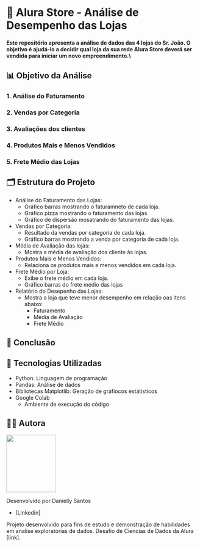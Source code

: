 # 🏬 Alura Store - Análise de Desempenho das Lojas

#### Este repositório apresenta a análise de dados das 4 lojas do Sr. João. O objetivo é ajudá-lo a decidir qual loja da sua rede Alura Store deverá ser vendida para iniciar um novo empreendimento.\

## 📊 Objetivo da Análise

### 1. Análise do Faturamento
### 2. Vendas por Categoria
### 3. Avaliações dos clientes
### 4. Produtos Mais e Menos Vendidos
### 5. Frete Médio das Lojas
 
## 🗂️ Estrutura do Projeto
- Análise do Faturamento das Lojas:
  - Gráfico barras mostrando o faturamneto de cada loja.
  - Gráfico pizza mostrando o faturamento das lojas.
  - Gráfico de dispersão mosatrando do faturamento das lojas.
- Vendas por Categoria:
  - Resultado da vendas por categoria de cada loja.
  - Gráfico barras mostrando a venda por categoria de cada loja.
- Média de Avaliação das lojas:
  - Mostra a média de avaliação dos cliente às lojas.
- Produtos Mais e Menos Vendidos:
  - Relaciona os produtos mais e menos vendidos em cada loja.
- Frete Médio por Loja:
  - Exibe o frete médio em cada loja.
  - Gráfico barras do frete médio das lojas
- Relatório do Desepenho das Lojas:
  - Mostra a loja que teve menor desempenho em relação oas itens abaixo:
    - Faturamento
    - Média de Avaliação
    - Frete Médio

## 🎯 Conclusão


  




## 🚀 Tecnologias Utilizadas

- Python: Linguagem de programação
- Pandas: Análise de dados
- Bibliotecas Matplotlib: Geração de gráfiocos estátisticos
- Google Colab
  - Ambiente de execução do código
 

## 👩🏽 Autora

<img src="https://github.com/user-attachments/assets/a215304c-a670-4c3c-a3b5-a73da9ba323f" width="130" height="150">

Desenvolvido por Danielly Santos
- [Linkedin]

Projeto desenvolvido  para fins de estudo e demonstração de habilidades em analise exploratórias de dados. Desafio de Ciencias de Dados da Alura [link]. 


  
  
